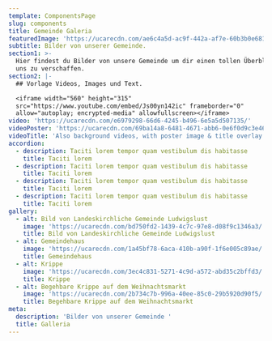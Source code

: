 ```yaml
---
template: ComponentsPage
slug: components
title: Gemeinde Galeria
featuredImage: 'https://ucarecdn.com/ae6c4a5d-ac9f-442a-af7e-60b3b0e681be/'
subtitle: Bilder von unserer Gemeinde.
section1: >-
  Hier findest du Bilder von unsere Gemeinde um dir einen tollen Überblick über
  uns zu verschaffen.
section2: |-
  ## Vorlage Videos, Images und Text.

  <iframe width="560" height="315"
  src="https://www.youtube.com/embed/Js00yn142ic" frameborder="0"
  allow="autoplay; encrypted-media" allowfullscreen></iframe>
video: 'https://ucarecdn.com/e6979298-66d6-4245-b496-6e5a5d507135/'
videoPoster: 'https://ucarecdn.com/69ba14a8-6481-4671-abb6-0e6f0d9c3e46/'
videoTitle: 'Also background videos, with poster image & title overlay.'
accordion:
  - description: Taciti lorem tempor quam vestibulum dis habitasse
    title: Taciti lorem
  - description: Taciti lorem tempor quam vestibulum dis habitasse
    title: Taciti lorem
  - description: Taciti lorem tempor quam vestibulum dis habitasse
    title: Taciti lorem
  - description: Taciti lorem tempor quam vestibulum dis habitasse
    title: Taciti lorem
gallery:
  - alt: Bild von Landeskirchliche Gemeinde Ludwigslust
    image: 'https://ucarecdn.com/bd750fd2-1439-4c7c-97e8-d08f9c1346a3/'
    title: Bild von Landeskirchliche Gemeinde Ludwigslust
  - alt: Gemeindehaus
    image: 'https://ucarecdn.com/1a45bf78-6aca-410b-a90f-1f6e005c89ae/'
    title: Gemeindehaus
  - alt: Krippe
    image: 'https://ucarecdn.com/3ec4c831-5271-4c9d-a572-abd35c2bffd3/'
    title: Krippe
  - alt: Begehbare Krippe auf dem Weihnachtsmarkt
    image: 'https://ucarecdn.com/2b734c7b-996a-40ee-85c0-29b5920d90f5/'
    title: Begehbare Krippe auf dem Weihnachtsmarkt
meta:
  description: 'Bilder von unserer Gemeinde '
  title: Galleria
---
```


